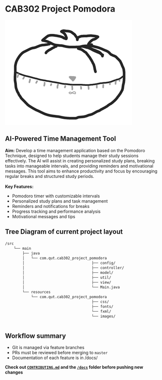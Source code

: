 # CAB302 Project Pomodora
![Logo](src/main/resources/com/qut/cab302_project_pomodora/images/logo.png)
## AI-Powered Time Management Tool
**Aim:**  Develop a time management application based on the Pomodoro Technique, designed to help students manage their study sessions effectively. The AI will assist in creating personalized study plans, breaking tasks into manageable intervals, and providing reminders and motivational messages. This tool aims to enhance productivity and focus by encouraging regular breaks and structured study periods.
<br><br>
**Key Features:**
 - Pomodoro timer with customizable intervals
 - Personalized study plans and task management
 - Reminders and notifications for breaks
 - Progress tracking and performance analysis
 - Motivational messages and tips

## Tree Diagram of current project layout

``` 
/src 
    └── main 
        ├── java 
        │   └── com.qut.cab302_project_pomodora 
        │                               ├── config/
        │                               ├── controller/
        │                               ├── model/ 
        │                               ├── util/
        │                               ├── view/
        │                               └── Main.java 
        └── resources
            └── com.qut.cab302_project_pomodora 
                                        ├── css/ 
                                        ├── fonts/ 
                                        └── fxml/
                                        └── images/
            
```
## Workflow summary
- Git is managed via feature branches
- PRs must be reviewed before merging to `master`
- Documentation of each feature is in /docs/ 

**Check out [`CONTRIBUTING.md`](CONTRIBUTING.md) and the [`/docs`](docs/) folder before pushing new changes**
